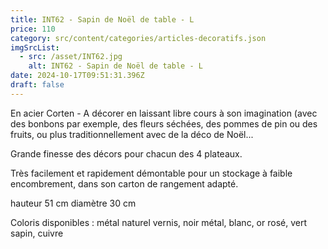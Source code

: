 ```yaml
---
title: INT62 - Sapin de Noël de table - L
price: 110
category: src/content/categories/articles-decoratifs.json
imgSrcList:
  - src: /asset/INT62.jpg
    alt: INT62 - Sapin de Noël de table - L
date: 2024-10-17T09:51:31.396Z
draft: false
---
```


En acier Corten - A décorer en laissant libre cours à son imagination (avec des bonbons par exemple, des fleurs séchées, des pommes de pin ou des fruits, ou plus traditionnellement avec de la déco de Noël... 

Grande finesse des décors pour chacun des 4 plateaux. 

Très facilement et rapidement démontable pour un stockage à faible encombrement, dans son carton de rangement adapté. 

hauteur 51 cm    diamètre 30 cm

Coloris disponibles : métal naturel vernis, noir métal, blanc, or rosé, vert sapin, cuivre
